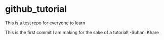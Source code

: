 # github_tutorial
This is a test repo for everyone to learn

This is the first commit I am making for the sake of a tutorial!
-Suhani Khare